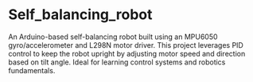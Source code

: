 # Self_balancing_robot
An Arduino-based self-balancing robot built using an MPU6050 gyro/accelerometer and L298N motor driver. This project leverages PID control to keep the robot upright by adjusting motor speed and direction based on tilt angle. Ideal for learning control systems and robotics fundamentals.
